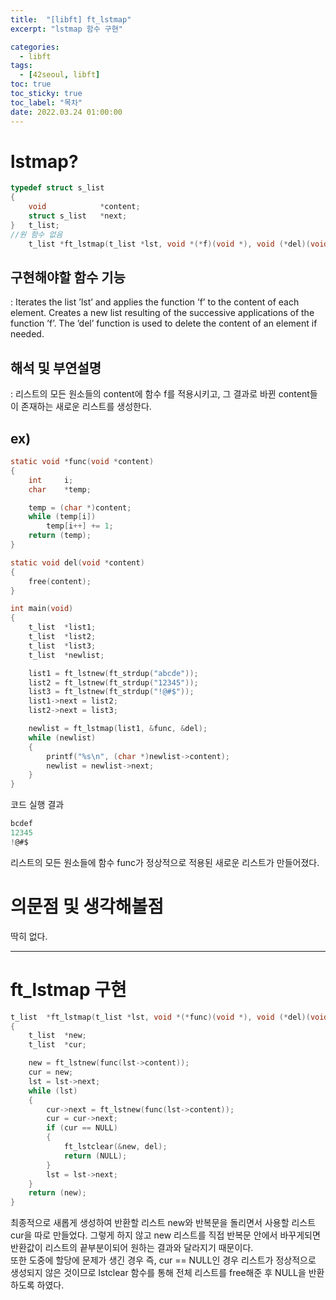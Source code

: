 ```yaml
---
title:  "[libft] ft_lstmap"
excerpt: "lstmap 함수 구현"

categories:
  - libft
tags:
  - [42seoul, libft]
toc: true
toc_sticky: true
toc_label: "목차"
date: 2022.03.24 01:00:00
---
```


# lstmap?

```c
typedef struct s_list
{
	void			*content;
	struct s_list	*next;
}	t_list;
//원 함수 없음
    t_list *ft_lstmap(t_list *lst, void *(*f)(void *), void (*del)(void *));
```

## 구현해야할 함수 기능    
:  Iterates the list ’lst’ and applies the function ’f’ to the content of each element. Creates a new list resulting of the successive applications of the function ’f’. The ’del’ function is used to delete the content of an element if needed.    

## 해석 및 부연설명    
:  리스트의 모든 원소들의 content에 함수 f를 적용시키고, 그 결과로 바뀐 content들이 존재하는 새로운 리스트를 생성한다.    

## ex)    
```c
static void	*func(void *content)
{
	int		i;
	char	*temp;

	temp = (char *)content;
	while (temp[i])
		temp[i++] += 1;
	return (temp);
}

static void	del(void *content)
{
	free(content);
}

int	main(void)
{
	t_list	*list1;
	t_list	*list2;
	t_list	*list3;
	t_list	*newlist;

	list1 = ft_lstnew(ft_strdup("abcde"));
	list2 = ft_lstnew(ft_strdup("12345"));
	list3 = ft_lstnew(ft_strdup("!@#$"));
	list1->next = list2;
	list2->next = list3;

	newlist = ft_lstmap(list1, &func, &del);
	while (newlist)
	{
		printf("%s\n", (char *)newlist->content);
		newlist = newlist->next;
	}
}
```
코드 실행 결과
```c
bcdef
12345
!@#$
```
리스트의 모든 원소들에 함수 func가 정상적으로 적용된 새로운 리스트가 만들어졌다.    

# 의문점 및 생각해볼점    
딱히 없다.    

***

# ft_lstmap 구현

```c
t_list	*ft_lstmap(t_list *lst, void *(*func)(void *), void (*del)(void *))
{
	t_list	*new;
	t_list	*cur;

	new = ft_lstnew(func(lst->content));
	cur = new;
	lst = lst->next;
	while (lst)
	{
		cur->next = ft_lstnew(func(lst->content));
		cur = cur->next;
		if (cur == NULL)
		{
			ft_lstclear(&new, del);
			return (NULL);
		}
		lst = lst->next;
	}
	return (new);
}

```

최종적으로 새롭게 생성하여 반환할 리스트 new와 반복문을 돌리면서 사용할 리스트 cur을 따로 만들었다. 그렇게 하지 않고 new 리스트를 직접 반복문 안에서 바꾸게되면 반환값이 리스트의 끝부분이되어 원하는 결과와 달라지기 때문이다.    
또한 도중에 할당에 문제가 생긴 경우 즉, cur == NULL인 경우 리스트가 정상적으로 생성되지 않은 것이므로 lstclear 함수를 통해 전체 리스트를 free해준 후 NULL을 반환하도록 하였다.    
